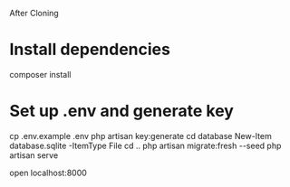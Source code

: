 After Cloning

# Install dependencies
composer install

# Set up .env and generate key
cp .env.example .env
php artisan key:generate
cd database
New-Item database.sqlite -ItemType File
cd ..
php artisan migrate:fresh --seed
php artisan serve

open localhost:8000